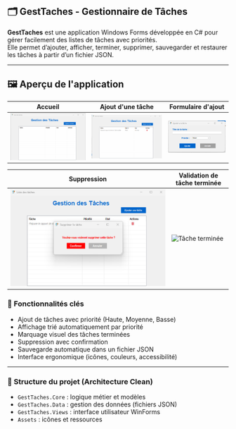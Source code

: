 ## 🗂️ GestTaches - Gestionnaire de Tâches

**GestTaches** est une application Windows Forms développée en C# pour gérer facilement des listes de tâches avec priorités.  
Elle permet d’ajouter, afficher, terminer, supprimer, sauvegarder et restaurer les tâches à partir d’un fichier JSON.

---
## 🖼️ Aperçu de l'application

| Accueil | Ajout d'une tâche | Formulaire d'ajout |
|--------|-------------------|---------------------|
| ![Accueil](captures/accueil.png) | ![Ajout tâche 2](captures/ajout-tache-2.png) | ![Ajout tâche](captures/ajout-tache.png) |

| Suppression | Validation de tâche terminée |
|-------------|------------------------------|
| ![Suppression](captures/Supp-tache.png) | ![Tâche terminée](captures/tache-terminé.png) |

### 🔧 Fonctionnalités clés

- Ajout de tâches avec priorité (Haute, Moyenne, Basse)
- Affichage trié automatiquement par priorité
- Marquage visuel des tâches terminées
- Suppression avec confirmation
- Sauvegarde automatique dans un fichier JSON
- Interface ergonomique (icônes, couleurs, accessibilité)

---

### 📁 Structure du projet (Architecture Clean)

- `GestTaches.Core` : logique métier et modèles
- `GestTaches.Data` : gestion des données (fichiers JSON)
- `GestTaches.Views` : interface utilisateur WinForms
- `Assets` : icônes et ressources

